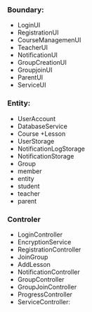 ### Boundary:
  + LoginUI
  + RegistrationUI
  + CourseManagemenUI
  + TeacherUI
  + NotificationUI
  + GroupCreationUI
  + GroupjoinUI
  + ParentUI
  + ServiceUI
### Entity:
+ UserAccount
+ DatabaseService
+ Course
+Lesson
+ UserStorage
+ NotificationLogStorage
+ NotificationStorage
+ Group
+ member
+ entity
+ student
+ teacher
+ parent
### Controler
+ LoginController
+ EncryptionService
+ RegistrationController
+ JoinGroup
+ AddLesson
+ NotificationController
+ GroupController
+ GroupJoinController
+ ProgressController
+ ServiceController:
